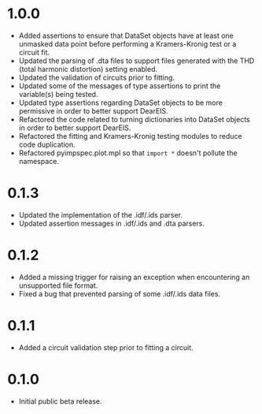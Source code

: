 # 1.0.0
- Added assertions to ensure that DataSet objects have at least one unmasked data point before performing a Kramers-Kronig test or a circuit fit.
- Updated the parsing of .dta files to support files generated with the THD (total harmonic distortion) setting enabled.
- Updated the validation of circuits prior to fitting.
- Updated some of the messages of type assertions to print the variable(s) being tested.
- Updated type assertions regarding DataSet objects to be more permissive in order to better support DearEIS.
- Refactored the code related to turning dictionaries into DataSet objects in order to better support DearEIS.
- Refactored the fitting and Kramers-Kronig testing modules to reduce code duplication.
- Refactored pyimpspec.plot.mpl so that `import *` doesn't pollute the namespace.

# 0.1.3
- Updated the implementation of the .idf/.ids parser.
- Updated assertion messages in .idf/.ids and .dta parsers.

# 0.1.2
- Added a missing trigger for raising an exception when encountering an unsupported file format.
- Fixed a bug that prevented parsing of some .idf/.ids data files.

# 0.1.1
- Added a circuit validation step prior to fitting a circuit.

# 0.1.0
- Initial public beta release.
